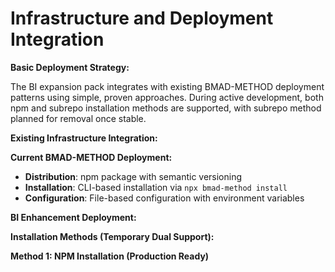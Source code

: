 # Infrastructure and Deployment Integration

**Basic Deployment Strategy:**

The BI expansion pack integrates with existing BMAD-METHOD deployment patterns using simple, proven approaches. During active development, both npm and subrepo installation methods are supported, with subrepo method planned for removal once stable.

**Existing Infrastructure Integration:**

**Current BMAD-METHOD Deployment:**
- **Distribution**: npm package with semantic versioning
- **Installation**: CLI-based installation via `npx bmad-method install`
- **Configuration**: File-based configuration with environment variables

**BI Enhancement Deployment:**

**Installation Methods (Temporary Dual Support):**

**Method 1: NPM Installation (Production Ready)**
```bash